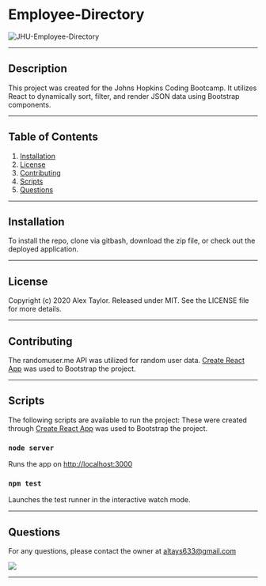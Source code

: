 
# Employee-Directory

![JHU-Employee-Directory](https://img.shields.io/badge/JHU-EmployeeDirectory-green)

***

## Description

This project was created for the Johns Hopkins Coding Bootcamp. It utilizes React to dynamically sort, filter, and render JSON data using Bootstrap components.

***

## Table of Contents


1. [Installation](#Installation)
2. [License](#License)
3. [Contributing](#Contributing)
5. [Scripts](#Scripts)
4. [Questions](#Questions)


***

## Installation

To install the repo, clone via gitbash, download the zip file, or check out the deployed application.

***

## License

Copyright (c) 2020 Alex Taylor.
Released under MIT. See the LICENSE file for more details.

***

## Contributing

The randomuser.me API was utilized for random user data. [Create React App](https://github.com/facebook/create-react-app) was used to Bootstrap the project.

***

## Scripts

The following scripts are available to run the project: These were created through [Create React App](https://github.com/facebook/create-react-app) was used to Bootstrap the project.

### `node server`

Runs the app on [http://localhost:3000](http://localhost:3000)

### `npm test`

Launches the test runner in the interactive watch mode.<br />

***

## Questions

For any questions, please contact the owner at altays633@gmail.com

![](https://avatars.githubusercontent.com/u/12203157?&s=200)

***

